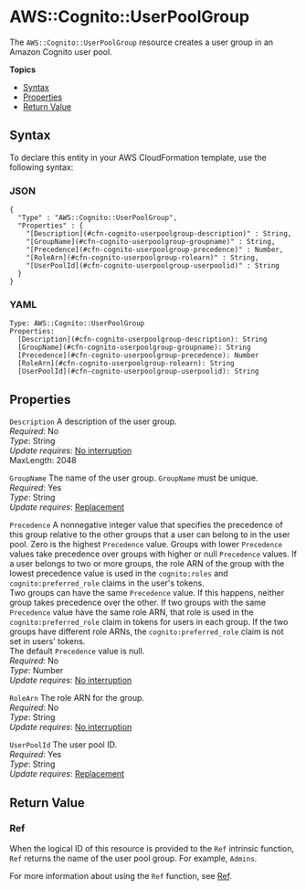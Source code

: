 # AWS::Cognito::UserPoolGroup<a name="aws-resource-cognito-userpoolgroup"></a>

The `AWS::Cognito::UserPoolGroup` resource creates a user group in an Amazon Cognito user pool\.

**Topics**
+ [Syntax](#aws-resource-cognito-userpoolgroup-syntax)
+ [Properties](#w2922ab1c21c10c74c29b9)
+ [Return Value](#w2922ab1c21c10c74c29c11)

## Syntax<a name="aws-resource-cognito-userpoolgroup-syntax"></a>

To declare this entity in your AWS CloudFormation template, use the following syntax:

### JSON<a name="aws-resource-cognito-userpoolgroup-syntax.json"></a>

```
{
  "Type" : "AWS::Cognito::UserPoolGroup",
  "Properties" : {
    "[Description](#cfn-cognito-userpoolgroup-description)" : String,
    "[GroupName](#cfn-cognito-userpoolgroup-groupname)" : String,
    "[Precedence](#cfn-cognito-userpoolgroup-precedence)" : Number,
    "[RoleArn](#cfn-cognito-userpoolgroup-rolearn)" : String,
    "[UserPoolId](#cfn-cognito-userpoolgroup-userpoolid)" : String
  }
}
```

### YAML<a name="aws-resource-cognito-userpoolgroup-syntax.yaml"></a>

```
Type: AWS::Cognito::UserPoolGroup
Properties:
  [Description](#cfn-cognito-userpoolgroup-description): String
  [GroupName](#cfn-cognito-userpoolgroup-groupname): String
  [Precedence](#cfn-cognito-userpoolgroup-precedence): Number
  [RoleArn](#cfn-cognito-userpoolgroup-rolearn): String
  [UserPoolId](#cfn-cognito-userpoolgroup-userpoolid): String
```

## Properties<a name="w2922ab1c21c10c74c29b9"></a>

`Description`  <a name="cfn-cognito-userpoolgroup-description"></a>
A description of the user group\.  
*Required*: No  
*Type*: String  
*Update requires*: [No interruption](using-cfn-updating-stacks-update-behaviors.md#update-no-interrupt)  
MaxLength: 2048

`GroupName`  <a name="cfn-cognito-userpoolgroup-groupname"></a>
The name of the user group\. `GroupName` must be unique\.  
*Required*: Yes  
*Type*: String  
*Update requires*: [Replacement](using-cfn-updating-stacks-update-behaviors.md#update-replacement)

`Precedence`  <a name="cfn-cognito-userpoolgroup-precedence"></a>
A nonnegative integer value that specifies the precedence of this group relative to the other groups that a user can belong to in the user pool\. Zero is the highest `Precedence` value\. Groups with lower `Precedence` values take precedence over groups with higher or null `Precedence` values\. If a user belongs to two or more groups, the role ARN of the group with the lowest precedence value is used in the `cognito:roles` and `cognito:preferred_role` claims in the user's tokens\.  
Two groups can have the same `Precedence` value\. If this happens, neither group takes precedence over the other\. If two groups with the same `Precedence` value have the same role ARN, that role is used in the `cognito:preferred_role` claim in tokens for users in each group\. If the two groups have different role ARNs, the `cognito:preferred_role` claim is not set in users' tokens\.  
The default `Precedence` value is null\.  
*Required*: No  
*Type*: Number  
*Update requires*: [No interruption](using-cfn-updating-stacks-update-behaviors.md#update-no-interrupt)

`RoleArn`  <a name="cfn-cognito-userpoolgroup-rolearn"></a>
The role ARN for the group\.  
*Required*: No  
*Type*: String  
*Update requires*: [No interruption](using-cfn-updating-stacks-update-behaviors.md#update-no-interrupt)

`UserPoolId`  <a name="cfn-cognito-userpoolgroup-userpoolid"></a>
The user pool ID\.  
*Required*: Yes  
*Type*: String  
*Update requires*: [Replacement](using-cfn-updating-stacks-update-behaviors.md#update-replacement)

## Return Value<a name="w2922ab1c21c10c74c29c11"></a>

### Ref<a name="w2922ab1c21c10c74c29c11b2"></a>

When the logical ID of this resource is provided to the `Ref` intrinsic function, `Ref` returns the name of the user pool group\. For example, `Admins`\.

For more information about using the `Ref` function, see [Ref](intrinsic-function-reference-ref.md)\.